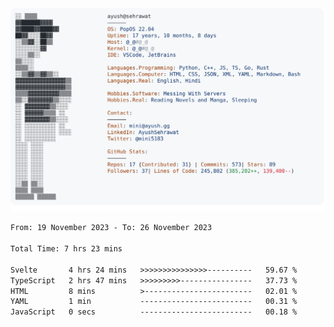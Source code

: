 <a href="https://github.com/AyushSehrawat/AyushSehrawat">
  <picture>
    <source media="(prefers-color-scheme: dark)" srcset="https://raw.githubusercontent.com/AyushSehrawat/AyushSehrawat/main/dark_mode.svg">
    <img alt="Andrew Grant's GitHub Profile README" src="https://raw.githubusercontent.com/AyushSehrawat/AyushSehrawat/main/light_mode.svg">
  </picture>
</a>

<!--START_SECTION:waka-->

```txt
From: 19 November 2023 - To: 26 November 2023

Total Time: 7 hrs 23 mins

Svelte       4 hrs 24 mins   >>>>>>>>>>>>>>>----------   59.67 %
TypeScript   2 hrs 47 mins   >>>>>>>>>----------------   37.73 %
HTML         8 mins          >------------------------   02.01 %
YAML         1 min           -------------------------   00.31 %
JavaScript   0 secs          -------------------------   00.18 %
```

<!--END_SECTION:waka-->

